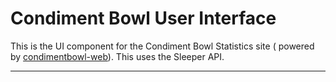 # Condiment Bowl User Interface
This is the UI component for the Condiment Bowl Statistics site ( powered by [condimentbowl-web][cb-web]).
This uses the Sleeper API.
***

<!--Link References ( https://www.markdownguide.org/basic-syntax/#reference-style-links )-->
[cb-web]: https://github.com/ellefjus000/condimentbowl-web
